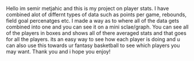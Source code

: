 Hello im semir metjahic and this is my project on player stats. I have combined alot of differnt types of data such as points per game, rebounds, field goal percenatges etc. I made a way as to where all of the data gets combined into one and you can see it on a mini sclae/graph. You can see all of the players in boxes and shows all of there averaged stats and that goes for all the players. its an easy way to see how each player is doing and u can also use this towards ur fantasy basketball to see which players you may want. Thank you and i hope you enjoy!
